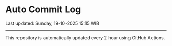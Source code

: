 # Auto Commit Log

Last updated: Sunday, 19-10-2025 15:15 WIB

---

This repository is automatically updated every 2 hour using GitHub Actions.
